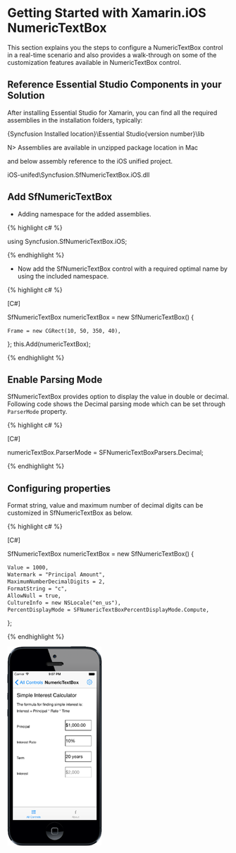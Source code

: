 # Getting Started with Xamarin.iOS NumericTextBox

This section explains you the steps to configure a NumericTextBox control in a real-time scenario and also provides a walk-through on some of the customization features available in NumericTextBox control.
                        
## Reference Essential Studio Components in your Solution

After installing Essential Studio for Xamarin, you can find all the required assemblies in the installation folders, typically:

{Syncfusion Installed location}\Essential Studio{version number}\lib

N> Assemblies are available in unzipped package location in Mac

and below assembly reference to the iOS unified project.

iOS-unifed\Syncfusion.SfNumericTextBox.iOS.dll

## Add SfNumericTextBox

* Adding namespace for the added assemblies. 

{% highlight c# %}

using Syncfusion.SfNumericTextBox.iOS; 

{% endhighlight %}

* Now add the SfNumericTextBox control with a required optimal name by using the included namespace.

{% highlight c# %}

[C#]

SfNumericTextBox numericTextBox = new SfNumericTextBox()
{
	
	Frame = new CGRect(10, 50, 350, 40),
};
this.Add(numericTextBox); 

{% endhighlight %}

## Enable Parsing Mode

SfNumericTextBox provides option to display the value in double or decimal. Following code shows the Decimal parsing mode which can be set through `ParserMode` property.

{% highlight c# %}

[C#]

numericTextBox.ParserMode = SFNumericTextBoxParsers.Decimal;
	
{% endhighlight %}

## Configuring properties

Format string, value and maximum number of decimal digits can be customized in SfNumericTextBox as below.

{% highlight c# %}

[C#]

SfNumericTextBox numericTextBox = new SfNumericTextBox()
{
	
	Value = 1000,
	Watermark = "Principal Amount",
	MaximumNumberDecimalDigits = 2,
	FormatString = "c",
	AllowNull = true,
	CultureInfo = new NSLocale("en_us"),
	PercentDisplayMode = SFNumericTextBoxPercentDisplayMode.Compute,
};

{% endhighlight %}

![NumericTextBox-iOS](images/NumericTextBox-iOS.png)
